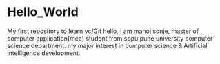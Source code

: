# Hello_World
My first repository to learn vc/Git
hello,
i am manoj sonje, master of computer application(mca) student from sppu pune university computer science department.
my major interest in computer science & Artificial intelligence development.
